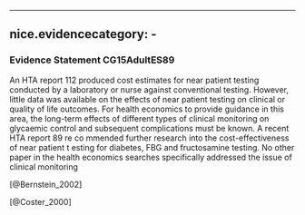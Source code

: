 
---
nice.evidencecategory: -
---

### Evidence Statement CG15AdultES89
An HTA report 112 produced cost estimates for near patient testing conducted by a laboratory or nurse against conventional testing. However, little data was available on the effects of near patient testing on clinical or quality of life outcomes. For health economics to provide guidance in this area, the long-term effects of different types of clinical monitoring on glycaemic control and subsequent complications must be known. A recent HTA report 89 re co mmended further research into the cost-effectiveness of near patient t esting for diabetes, FBG and fructosamine testing. No other paper in the health economics searches specifically addressed the issue of clinical monitoring

[@Bernstein_2002]

[@Coster_2000]

